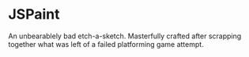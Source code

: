 
# JSPaint
An unbearablely bad etch-a-sketch.
Masterfully crafted after scrapping together what was left of a failed platforming game attempt.
